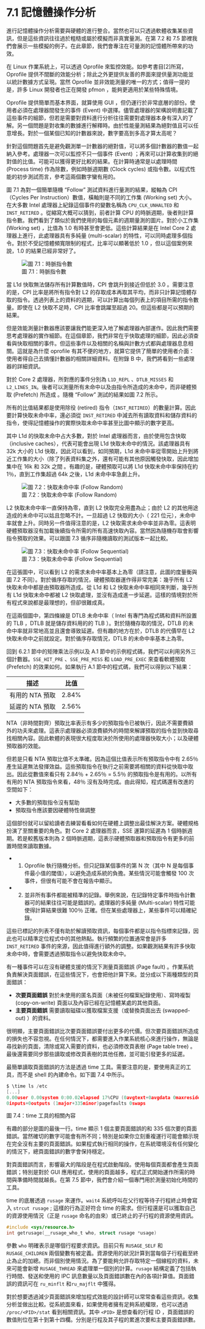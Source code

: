 # 7.1 記憶體操作分析

進行記憶體操作分析需要與硬體的進行整合。當然也可以只透過軟體收集某些資訊，但是這些資訊往往過於粗糙或屬於模擬而非真實量測。在第 7.2 和 7.5 節裡我們會展示一些模擬的例子。在此章節，我們會專注在可量測的記憶體所帶來的功效。

在 Linux 作業系統上，可以透過 Oprofile 來監控效能。如參考書目[2]所寫，Oprofile 提供不間斷的效能分析；除此之外更提供友善的界面來提供量測功能並以統計數據方式呈現。當然 Oprofile 並非效能測量的唯一的方式；值得一提的是，許多 Linux 開發者也正在開發 pfmon ，能夠更適用於某些特殊情境。

Oprofile 提供簡單而基本界面，就算使用 GUI ，但仍運行於非常底層的部份。使用者必須在處理器間發生的事件 (Event) 中選擇。儘管處理器的架構說明書記載了這些事件的細節，但若是需要對資料進行分析往往需要對處理器本身有深入的了解。另一個問題是對收集的數據進行解釋時。由於性能量測結果為絕對值且可以任意增長。對於一個某個已知的計數器來說，數字要高到多高才算太高呢？

針對這個問題首先是避免觀測單一計數器的絕對值，可以將多個計數器的數值一起納入參考。處理器一次可以監控不只一個事件 (Event) ；再來可以計算收集到的絕對值的比值。可能可以獲得更好比較的結果。在計算時通常是以處理時間 (Process time) 作為除數，例如時脈週期數 (Clock cycles) 或指令數。以程式性能的初步測試而言，參考這兩個數字蠻有用的。

圖 7.1 為對一個簡單隨機 “Follow” 測試資料進行量測的結果，縱軸為 CPI（Cycles Per Instruction）數值，橫軸則是不同的工作集 (Working set) 大小。在大多數 Intel 處理器上紀錄這個事件的變數名稱為 `CPU_CLK_UNHALTED` 和 `INST_RETIRED` 。從縮寫大概可以猜到，前者計算 CPU 的時脈週期，後者則計算指令數。我們看到了類似於我們使用的每個元素的週期量測的圖片。對於小工作集 (Working set) ，比值為 1.0 有時甚至會更低。這些計算結果是在 Intel Core 2 處理器上進行，此處理器具有多純量 (multi-scalar) 的特性，可以同時處理多個指令。對於不受記憶體頻寬限制的程式，比率可以顯著低於 1.0 ，但以這個案例來說，1.0 的結果已經非常好了。

<figure>
  <img src="../assets/figure-7.1.png" alt="圖 7.1：時脈指令數">
  <figcaption>圖 7.1：時脈指令數</figcaption>
</figure>

當 L1d 快取無法儲存所有計算數值時，CPI 會跳升到接近但低於 3.0 。需要注意的是，CPI 比率是將所有指令對 L2 的存取成本再取其平均，而非只計算記憶體存取的指令。透過列表上的資料的週期，可以計算出每個列表上的項目所需的指令數量。即使在 L2 快取不足時，CPI 比率會跳躍至超過 20。但這些都是可以預期的結果。

但是效能測量計數器應該要讓我們能更深入地了解處理器內部運作。因此我們需要思考處理器的實作細節。在這個章節，我們非常在乎快取處理的細節，因此必須查看與快取相關的事件。但這些事件以及相關的名稱與計數方式都與處理器息息相關。這就是為什麼 oprofile 有其不便的地方，就算它提供了簡單的使用者介面：使用者得自己去搞懂計數器的相關詳細資料。在附錄 B 中，我們將看到一些處理器的詳細資訊。

對於 Core 2 處理器，所對應的事件分別為 `L1D_REPL` 、`DTLB_MISSES` 和 `L2_LINES_IN`。後者可以測量所有未命中以及由指令所造成的未命中，而非硬體預取 (Prefetch) 所造成 。隨機 “Follow” 測試的結果如圖 7.2 所示。

所有的比值結果都是使用除役 (retired) 指令（`INST_RETIRED`）的數量計算。因此要計算快取未命中率，還必須從 `INST_RETIRED` 中減去所有讀取資料和儲存資料的指令，使得記憶體操作的實際快取未命中率甚至比圖中顯示的數字更高。

其中 L1d 的快取未命中占大多數，對於 Intel 處理器而言，由於使用包含快取（inclusive caches），代表可能會出現 L1d 快取未命中的情況。該處理器具有 32k 大小的 L1d 快取，因此可以看到，如同預期，L1d 未命中率從零開始上升到將近工作集的大小（除了列表資料集之外，還有可能有其他原因觸發快取，因此增加集中在 16k 和 32k 之間 。有趣的是，硬體預取可以將 L1d 快取未命中率保持在約 1％，直到工作集超過 64k 之後，L1d 未命中率急劇上升。

<figure>
  <img src="../assets/figure-7.2.png" alt="圖 7.2：快取未命中率 (Follow Random)">
  <figcaption>圖 7.2：快取未命中率 (Follow Random)</figcaption>
</figure>

L2 快取未命中率一直保持為零，直到 L2 快取完全用盡為止；由於 L2 的其他用途造成的未命中可以姑且忽略不計。一旦超過 L2 快取的大小（ 221 位元），未命中率就會上升。同時另一件值得注意的是，L2 快取需求未命中率並非為零。這表明硬體預取器沒有加載後續指令所需的所有高速快取內容。當然因為隨機存取會影響指令預取的效果。可以跟圖 7.3 循序非隨機讀取的測試版本一起比較。

<figure>
  <img src="../assets/figure-7.3.png" alt="圖 7.3：快取未命中率 (Follow Sequential)">
  <figcaption>圖 7.3：快取未命中率 (Follow Sequential)</figcaption>
</figure>

在這張圖中，可以看到 L2 的需求未命中率基本上為零（請注意，此圖的度量衡與圖 7.2 不同）。對於循序存取的情況，硬體預取器運作得非常完美：幾乎所有 L2 快取未命中都是由預取器所造成。從 L1d 和 L2 快取未命中率相同來判斷，幾乎所有 L1d 快取未命中都被 L2 快取處理，並沒有造成進一步延遲。這樣的情境對於所有程式來說都是最理想的，但卻很難成真。

在這兩個圖中，第四條線是 DTLB 未命中率（ Intel 有專門為程式碼和資料所設置的 TLB ，DTLB 就是儲存資料用的的 TLB ）。對於隨機存取的情況，DTLB 的未命中率就非常地高並且還會導致延遲。但有趣的地方在於，DTLB 的代價早在 L2 快取未命中之前就設定。對於循序存取情況，DTLB 的未命中率基本上為零。

回到 6.2.1 節中的矩陣乘法示例以及 A.1 節中的示例程式碼，我們可以利用另外三個計數器。`SSE_HIT_PRE` 、`SSE_PRE_MISS` 和 `LOAD_PRE_EXEC` 來查看軟體預取 (Prefetch) 的效果如何。如果執行 A.1 節中的程式碼，我們可以得到以下結果：

描述 | 比值
--- | ---
有用的 NTA 預取 | 2.84%
延遲的 NTA 預取 | 2.56%

NTA（非時間對齊）預取比率表示有多少的預取指令已被執行，因此不需要費額外的功夫來處理。這表示處理器必須浪費額外的時間來解譯預取的指令並到快取尋找相關內容。因此軟體的表現很大程度取決於所使用的處理器快取大小；以及硬體預取器的效能。

但若是只看 NTA 預取比值不太準確。因為這個比值表示所有預取指令中有 2.65％ 產生延遲無法發揮效益。這些預取指令在執行之前需要將相關的資料從快取中取出。因此從數值來看只有 2.84％ + 2.65％ = 5.5％ 的預取指令是有用的。以所有有用的 NTA 預取指令來看，48％ 沒有及時完成。由此得知，程式碼還有改進的空間如下：

* 大多數的預取指令沒有幫助
* 預取指令應該要因硬體特性做調整

這個部份就可以留給讀者去練習看看如何在硬體上調整出最佳解決方案。硬體規格扮演了至關重要的角色。對 Core 2 處理器而言，SSE 運算的延遲為 1 個時脈週期。若是較舊版本則為 2 個時脈週期，這表示硬體預取器和預取指令有更多的前置時間來讀取數據。

- 1. Oprofile 執行隨機分析。但只記錄某個事件的第 N 次（其中 N 是每個事件最小值的閾值），以避免造成系統的負擔。某些情況可能會觸發 100 次事件，但很有可能不會在報告中顯示。

- 2. 並非所有事件都能被精準的記錄。舉例來說，在記錄特定事件時指令計數器可的結果往往可能是錯誤的。處理器的多純量 (Multi-scalar) 特性可能使得計算結果很難 100％ 正確。但在某些處理器上，某些事件可以精確紀錄。

這些已標記的列表不僅有助於解讀預取資訊，每個事件都是以指令指標來記錄，因此也可以精準定位程式中的其他熱點。執行頻繁的位置通常會是許多 `INST_RETIRED` 事件的來源，因此值得進行額外的調整。如果觀測結果有許多快取未命中時，會需要透過預取指令以避免快取未命中。

有一種事件可以在沒有硬體支援的情況下測量頁面錯誤 (Page fault) 。作業系統負責解決頁面錯誤，在這些情況下，也會把他計算下來。並分成以下兩種類型的頁面錯誤：

- **次要頁面錯誤** 對於未使用的匿名頁面（未被任何檔案紀錄使用）、寫時複製 (copy-on-write) 頁面以及內容已經在記憶體某處的其他頁面。
- **主要頁面錯誤** 需要讀取磁碟以獲取檔案支援（或替換頁面出去 (swapped-out) ）的資料。

很明顯，主要頁面錯誤比次要頁面錯誤要付出更多的代價。但次要頁面錯誤所造成的損失也不容忽視。在任何情況下，都需要進入作業系統核心來進行操作，無論是尋找新的頁面，清除或寫入需要的資料，也必須修改頁表樹 (Page table tree) 。最後還需要同步那些讀取或修改頁表樹的其他任務，並可能引發更多的延遲。

最簡單讀取頁面錯誤的方法是透過 time 工具。需要注意的是，要使用真正的工具，而不是 shell 的內建命令。如下圖 7.4 中所示。

```c
$ \time ls /etc
[...]
0.00user 0.00system 0:00.02elapsed 17%CPU (0avgtext+0avgdata 0maxresident)k
0inputs+0outputs (1major+335minor)pagefaults 0swaps
```
圖 7.4：time 工具的相關內容

有趣的部分是圖的最後一行。time 顯示 1 個主要頁面錯誤的和 335 個次要的頁面錯誤。當然確切的數字可能會有所不同；特別是如果你立刻重複運行可能會顯示現在完全沒有主要的頁面錯誤。如果程式執行相同的操作，在系統環境沒有任何變化的情況下，總頁面錯誤的數字會保持穩定。

對頁面錯誤而言，影響最大的階段是在程式啟動階段。使用每個頁面都會產生頁面錯誤；特別是對於 GUI 應用程式，使用的頁面越多，程式正式開始運作所需的時間與準備時間就越長。在第 7.5 節中，我們會介紹一個專門用於測量初始化時間的工具。

time 的底層透過 `rusage` 來運作。`wait4` 系統呼叫在父行程等待子行程終止時會寫入 `strcut rusage` ; 這樣的行為正好符合 time 的需求。但行程還是可以獲取自己的資源使用情況（正是 `rusage` 命名的由來）或已終止的子行程的資源使用資訊。

```c
#include <sys/resource.h>
int getrusage(__rusage_who_t who, struct rusage *usage)
```

參數 `who` 明確表示是哪個行程要求資訊。目前只有 `RUSAGE_SELF` 和 
`RUSAGE_CHILDREN` 兩個變數有被定義。資源使用的狀況計算到當每個子行程截至終止為止的加總。而非個別使用情況。為了要能夠允許存取特定一個線程的資料，未來可能會新增 `RUSAGE_THREAD` 來處理單一個別的計算。`rusage` 結構定義了包括執行時間、發送和使用的 IPC 訊息數量以及頁面錯誤數在內的各項計算值。頁面錯誤的資訊可在 `ru_minflt` 和`ru_majflt` 中獲得。

對於想要透過減少頁面錯誤來增加程式效能的設計師可以常常查看這些資訊，收集分析並做出比較。從系統面來看，如果使用者擁有足夠系統權限，也可以透過 `/proc/<PID>/stat` 看到相關資訊。其中 `<PID>` 是想查看的行程 ID ，頁面錯誤的數值則位在第十到第十四欄。分別是行程及其子程的累進次要和主要頁面錯誤數。
